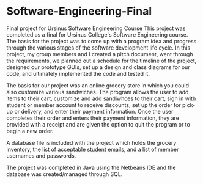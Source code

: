 # Software-Engineering-Final

Final project for Ursinus Software Engineering Course This project was completed as a final for Ursinus College's Software Engineering course. The basis for the project was to come up with a program idea and progress through the various stages of the software development life cycle. In this project, my group members and I created a pitch document, went through the requirements, we planned out a schedule for the timeline of the project, designed our prototype GUIs, set up a design and class diagrams for our code, and ultimately implemented the code and tested it.

The basis for our project was an online grocery store in which you could also customize various sandwiches. The program allows the user to add items to their cart, customize and add sandiwhces to their cart, sign in with student or member account to receive discounts, set up the order for pick-up or delivery, and enter their payment information. Once the user completes their order and enters their payment information, they are provided with a receipt and are given the option to quit the program or to begin a new order.

A database file is included with the project which holds the grocery inventory, the list of acceptable student emails, and a list of member usernames and passwords.

The project was completed in Java using the Netbeans IDE and the database was created/managed through SQL.
